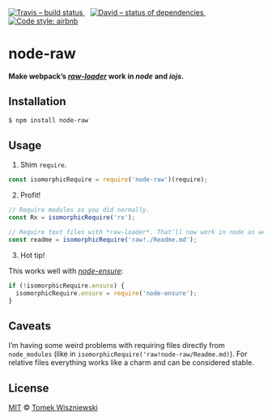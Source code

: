 [![Travis – build status
](https://img.shields.io/travis/tomekwi/node-raw/master.svg?style=flat-square)
](https://travis-ci.org/tomekwi/node-raw)
 
[![David – status of dependencies
](https://img.shields.io/david/tomekwi/node-raw.svg?style=flat-square)
](https://david-dm.org/tomekwi/node-raw)
 
[![Code style: airbnb
](https://img.shields.io/badge/code%20style-airbnb-blue.svg?style=flat-square)
](https://github.com/airbnb/javascript)




node-raw
========

**Make webpack’s *[raw-loader][]* work in *node* and *iojs*.**

[raw-loader]:  https://github.com/webpack/raw-loader  "webpack/raw-loader"




Installation
------------

```sh
$ npm install node-raw
```




Usage
-----


1) Shim `require`.

```js
const isomorphicRequire = require('node-raw')(require);
```


2) Profit!

```js
// Require modules as you did normally.
const Rx = isomorphicRequire('rx');

// Require text files with *raw-loader*. That’ll now work in node as well!
const readme = isomorphicRequire('raw!./Readme.md');
```


3) Hot tip!

This works well with *[node-ensure][]*:

```js
if (!isomorphicRequire.ensure) {
  isomorphicRequire.ensure = require('node-ensure');
}
```

[node-ensure]:  https://github.com/bauerca/node-ensure  "bauerca/node-ensure"



Caveats
-------

I’m having some weird problems with requiring files directly from `node_modules` (like in `isomorphicRequire('raw!node-raw/Readme.md)`). For relative files everything works like a charm and can be considered stable.




License
-------

[MIT][] © [Tomek Wiszniewski][]

[MIT]: ./License.md
[Tomek Wiszniewski]: https://github.com/tomekwi

